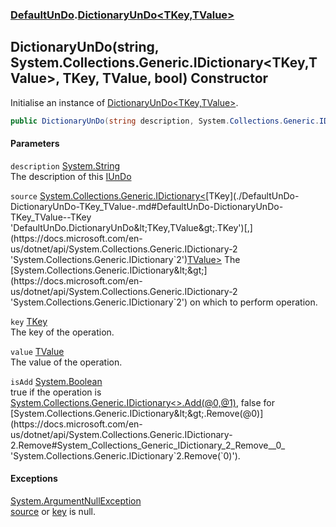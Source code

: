 ### [DefaultUnDo](./DefaultUnDo.md 'DefaultUnDo').[DictionaryUnDo&lt;TKey,TValue&gt;](./DefaultUnDo-DictionaryUnDo-TKey_TValue-.md 'DefaultUnDo.DictionaryUnDo&lt;TKey,TValue&gt;')
## DictionaryUnDo(string, System.Collections.Generic.IDictionary&lt;TKey,TValue&gt;, TKey, TValue, bool) Constructor
Initialise an instance of [DictionaryUnDo&lt;TKey,TValue&gt;](./DefaultUnDo-DictionaryUnDo-TKey_TValue-.md 'DefaultUnDo.DictionaryUnDo&lt;TKey,TValue&gt;').  
```csharp
public DictionaryUnDo(string description, System.Collections.Generic.IDictionary<TKey,TValue> source, TKey key, TValue value, bool isAdd);
```
#### Parameters
<a name='DefaultUnDo-DictionaryUnDo-TKey_TValue--DictionaryUnDo(string_System-Collections-Generic-IDictionary-TKey_TValue-_TKey_TValue_bool)-description'></a>
`description` [System.String](https://docs.microsoft.com/en-us/dotnet/api/System.String 'System.String')  
The description of this [IUnDo](./DefaultUnDo-IUnDo.md 'DefaultUnDo.IUnDo')  
  
<a name='DefaultUnDo-DictionaryUnDo-TKey_TValue--DictionaryUnDo(string_System-Collections-Generic-IDictionary-TKey_TValue-_TKey_TValue_bool)-source'></a>
`source` [System.Collections.Generic.IDictionary&lt;](https://docs.microsoft.com/en-us/dotnet/api/System.Collections.Generic.IDictionary-2 'System.Collections.Generic.IDictionary`2')[TKey](./DefaultUnDo-DictionaryUnDo-TKey_TValue-.md#DefaultUnDo-DictionaryUnDo-TKey_TValue--TKey 'DefaultUnDo.DictionaryUnDo&lt;TKey,TValue&gt;.TKey')[,](https://docs.microsoft.com/en-us/dotnet/api/System.Collections.Generic.IDictionary-2 'System.Collections.Generic.IDictionary`2')[TValue](./DefaultUnDo-DictionaryUnDo-TKey_TValue-.md#DefaultUnDo-DictionaryUnDo-TKey_TValue--TValue 'DefaultUnDo.DictionaryUnDo&lt;TKey,TValue&gt;.TValue')[&gt;](https://docs.microsoft.com/en-us/dotnet/api/System.Collections.Generic.IDictionary-2 'System.Collections.Generic.IDictionary`2')  
The [System.Collections.Generic.IDictionary&lt;&gt;](https://docs.microsoft.com/en-us/dotnet/api/System.Collections.Generic.IDictionary-2 'System.Collections.Generic.IDictionary`2') on which to perform operation.  
  
<a name='DefaultUnDo-DictionaryUnDo-TKey_TValue--DictionaryUnDo(string_System-Collections-Generic-IDictionary-TKey_TValue-_TKey_TValue_bool)-key'></a>
`key` [TKey](./DefaultUnDo-DictionaryUnDo-TKey_TValue-.md#DefaultUnDo-DictionaryUnDo-TKey_TValue--TKey 'DefaultUnDo.DictionaryUnDo&lt;TKey,TValue&gt;.TKey')  
The key of the operation.  
  
<a name='DefaultUnDo-DictionaryUnDo-TKey_TValue--DictionaryUnDo(string_System-Collections-Generic-IDictionary-TKey_TValue-_TKey_TValue_bool)-value'></a>
`value` [TValue](./DefaultUnDo-DictionaryUnDo-TKey_TValue-.md#DefaultUnDo-DictionaryUnDo-TKey_TValue--TValue 'DefaultUnDo.DictionaryUnDo&lt;TKey,TValue&gt;.TValue')  
The value of the operation.  
  
<a name='DefaultUnDo-DictionaryUnDo-TKey_TValue--DictionaryUnDo(string_System-Collections-Generic-IDictionary-TKey_TValue-_TKey_TValue_bool)-isAdd'></a>
`isAdd` [System.Boolean](https://docs.microsoft.com/en-us/dotnet/api/System.Boolean 'System.Boolean')  
true if the operation is [System.Collections.Generic.IDictionary&lt;&gt;.Add(@0,@1)](https://docs.microsoft.com/en-us/dotnet/api/System.Collections.Generic.IDictionary-2.Add#System_Collections_Generic_IDictionary_2_Add__0,_1_ 'System.Collections.Generic.IDictionary`2.Add(`0,`1)'), false for [System.Collections.Generic.IDictionary&lt;&gt;.Remove(@0)](https://docs.microsoft.com/en-us/dotnet/api/System.Collections.Generic.IDictionary-2.Remove#System_Collections_Generic_IDictionary_2_Remove__0_ 'System.Collections.Generic.IDictionary`2.Remove(`0)').  
  
#### Exceptions
[System.ArgumentNullException](https://docs.microsoft.com/en-us/dotnet/api/System.ArgumentNullException 'System.ArgumentNullException')  
[source](#DefaultUnDo-DictionaryUnDo-TKey_TValue--DictionaryUnDo(string_System-Collections-Generic-IDictionary-TKey_TValue-_TKey_TValue_bool)-source 'DefaultUnDo.DictionaryUnDo&lt;TKey,TValue&gt;.DictionaryUnDo(string, System.Collections.Generic.IDictionary&lt;TKey,TValue&gt;, TKey, TValue, bool).source') or [key](#DefaultUnDo-DictionaryUnDo-TKey_TValue--DictionaryUnDo(string_System-Collections-Generic-IDictionary-TKey_TValue-_TKey_TValue_bool)-key 'DefaultUnDo.DictionaryUnDo&lt;TKey,TValue&gt;.DictionaryUnDo(string, System.Collections.Generic.IDictionary&lt;TKey,TValue&gt;, TKey, TValue, bool).key') is null.  
